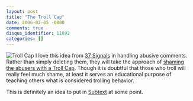 ```yaml
---
layout: post
title: "The Troll Cap"
date: 2006-02-05 -0800
comments: true
disqus_identifier: 11692
categories: []
---
```

![Troll Cap](http://haacked.com/images/TrollCap.gif) I love this idea
from [37 Signals](http://37signals.com/ "37 Signals Website") in
handling abusive comments. Rather than simply deleting them, they will
take the approach of [shaming the abusers with a Troll
Cap](http://37signals.com/svn/archives2/introducing_the_troll_cap.php "Troll Cap Idea").
Though it is doubtful that those who troll will really feel much shame,
at least it serves an educational purpose of teaching others what is
considered trolling behavior.

This is definitely an idea to put in
[Subtext](http://subtextproject.com/ "Subtext Project Website") at some
point.

